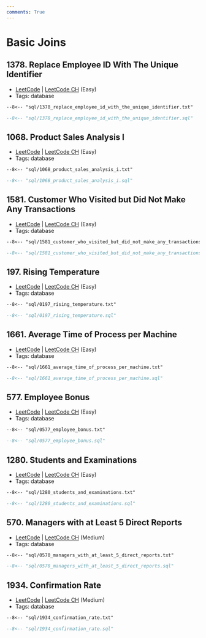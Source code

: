 ```yaml
---
comments: True
---
```


# Basic Joins

## 1378. Replace Employee ID With The Unique Identifier

-   [LeetCode](https://leetcode.com/problems/replace-employee-id-with-the-unique-identifier/) | [LeetCode CH](https://leetcode.cn/problems/replace-employee-id-with-the-unique-identifier/) (Easy)
-   Tags: database

```txt title="1378. Replace Employee ID With The Unique Identifier"
--8<-- "sql/1378_replace_employee_id_with_the_unique_identifier.txt"
```

```sql title="1378. Replace Employee ID With The Unique Identifier"
--8<-- "sql/1378_replace_employee_id_with_the_unique_identifier.sql"
```


## 1068. Product Sales Analysis I

-   [LeetCode](https://leetcode.com/problems/product-sales-analysis-i/) | [LeetCode CH](https://leetcode.cn/problems/product-sales-analysis-i/) (Easy)
-   Tags: database

```txt title="1068. Product Sales Analysis I"
--8<-- "sql/1068_product_sales_analysis_i.txt"
```

```sql title="1068. Product Sales Analysis I"
--8<-- "sql/1068_product_sales_analysis_i.sql"
```


## 1581. Customer Who Visited but Did Not Make Any Transactions

-   [LeetCode](https://leetcode.com/problems/customer-who-visited-but-did-not-make-any-transactions/) | [LeetCode CH](https://leetcode.cn/problems/customer-who-visited-but-did-not-make-any-transactions/) (Easy)
-   Tags: database

```txt title="1581. Customer Who Visited but Did Not Make Any Transactions"
--8<-- "sql/1581_customer_who_visited_but_did_not_make_any_transactions.txt"
```

```sql title="1581. Customer Who Visited but Did Not Make Any Transactions"
--8<-- "sql/1581_customer_who_visited_but_did_not_make_any_transactions.sql"
```


## 197. Rising Temperature

-   [LeetCode](https://leetcode.com/problems/rising-temperature/) | [LeetCode CH](https://leetcode.cn/problems/rising-temperature/) (Easy)
-   Tags: database

```txt title="197. Rising Temperature"
--8<-- "sql/0197_rising_temperature.txt"
```

```sql title="197. Rising Temperature"
--8<-- "sql/0197_rising_temperature.sql"
```


## 1661. Average Time of Process per Machine

-   [LeetCode](https://leetcode.com/problems/average-time-of-process-per-machine/) | [LeetCode CH](https://leetcode.cn/problems/average-time-of-process-per-machine/) (Easy)
-   Tags: database

```txt title="1661. Average Time of Process per Machine"
--8<-- "sql/1661_average_time_of_process_per_machine.txt"
```

```sql title="1661. Average Time of Process per Machine"
--8<-- "sql/1661_average_time_of_process_per_machine.sql"
```


## 577. Employee Bonus

-   [LeetCode](https://leetcode.com/problems/employee-bonus/) | [LeetCode CH](https://leetcode.cn/problems/employee-bonus/) (Easy)
-   Tags: database

```txt title="577. Employee Bonus"
--8<-- "sql/0577_employee_bonus.txt"
```

```sql title="577. Employee Bonus"
--8<-- "sql/0577_employee_bonus.sql"
```


## 1280. Students and Examinations

-   [LeetCode](https://leetcode.com/problems/students-and-examinations/) | [LeetCode CH](https://leetcode.cn/problems/students-and-examinations/) (Easy)
-   Tags: database

```txt title="1280. Students and Examinations"
--8<-- "sql/1280_students_and_examinations.txt"
```

```sql title="1280. Students and Examinations"
--8<-- "sql/1280_students_and_examinations.sql"
```


## 570. Managers with at Least 5 Direct Reports

-   [LeetCode](https://leetcode.com/problems/managers-with-at-least-5-direct-reports/) | [LeetCode CH](https://leetcode.cn/problems/managers-with-at-least-5-direct-reports/) (Medium)
-   Tags: database

```txt title="570. Managers with at Least 5 Direct Reports"
--8<-- "sql/0570_managers_with_at_least_5_direct_reports.txt"
```

```sql title="570. Managers with at Least 5 Direct Reports"
--8<-- "sql/0570_managers_with_at_least_5_direct_reports.sql"
```


## 1934. Confirmation Rate

-   [LeetCode](https://leetcode.com/problems/confirmation-rate/) | [LeetCode CH](https://leetcode.cn/problems/confirmation-rate/) (Medium)
-   Tags: database

```txt title="1934. Confirmation Rate"
--8<-- "sql/1934_confirmation_rate.txt"
```

```sql title="1934. Confirmation Rate"
--8<-- "sql/1934_confirmation_rate.sql"
```
